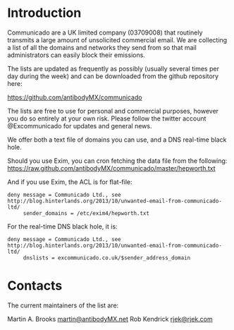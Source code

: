 Introduction
============

Communicado are a UK limited company (03709008) that routinely transmits a
large amount of unsolicited commercial email.  We are collecting a list of all
the domains and networks they send from so that mail administrators can easily
block their emissions.

The lists are updated as frequently as possibly (usually several times per day
during the week) and can be downloaded from the github repository here:

https://github.com/antibodyMX/communicado

The lists are free to use for personal and commercial purposes, however you do
so entirely at your own risk. Please follow the twitter account @Excommunicado
for updates and general news.

We offer both a text file of domains you can use, and a DNS real-time black
hole.

Should you use Exim, you can cron fetching the data file from the following:
    <https://raw.github.com/antibodyMX/communicado/master/hepworth.txt>

And if you use Exim, the ACL is for flat-file:

    deny message = Communicado Ltd., see http://blog.hinterlands.org/2013/10/unwanted-email-from-communicado-ltd/
         sender_domains = /etc/exim4/hepworth.txt

For the real-time DNS black hole, it is:

    deny message = Communicado Ltd., see http://blog.hinterlands.org/2013/10/unwanted-email-from-communicado-ltd/
         dnslists = excommunicado.co.uk/$sender_address_domain

Contacts
========

The current maintainers of the list are:

Martin A. Brooks <martin@antibodyMX.net>
Rob Kendrick <rjek@rjek.com>



